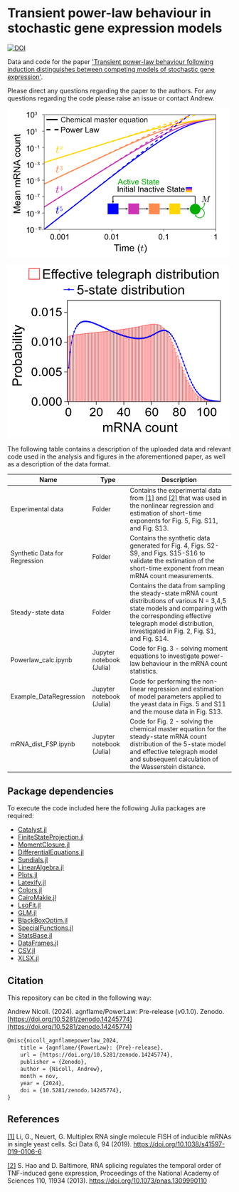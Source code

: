 # Transient power-law behaviour in stochastic gene expression models

[![DOI](https://zenodo.org/badge/734792222.svg)](https://doi.org/10.5281/zenodo.14245773)

Data and code for the paper ['Transient power-law behaviour following induction distinguishes between competing models of stochastic gene expression'](https://www.biorxiv.org/content/10.1101/2023.12.30.573521v2).

Please direct any questions regarding the paper to the authors. For any questions regarding the code please raise an issue or contact Andrew.

![Illustration of the power law result for the short-time behaviour of the mean mRNA count following gene induction.](./Repo%20Images/PowerLaw_example.png "Transient power-law behaviour in stochastic gene expression")

![An example of the steady-state mRNA count distribution of both a 5-state model and its effective telegraph model.](./Repo%20Images/5statemodel_example.png "Steady-state mRNA count distribution")

The following table contains a description of the uploaded data and relevant code used in the analysis and figures in the aforementioned paper, as well as a description of the data format.

| Name | Type | Description |
| ----------- | -------- | ----------- |
| Experimental data | Folder | Contains the experimental data from [[1]](https://www.nature.com/articles/s41597-019-0106-6) and [[2]](https://www.pnas.org/doi/10.1073/pnas.1309990110) that was used in the nonlinear regression and estimation of short-time exponents for Fig. 5, Fig. S11, and Fig. S13. |
| Synthetic Data for Regression | Folder | Contains the synthetic data generated for Fig. 4, Figs. S2-S9, and Figs. S15-S16 to validate the estimation of the short-time exponent from mean mRNA count measurements. |
| Steady-state data | Folder | Contains the data from sampling the steady-state mRNA count distributions of various N = 3,4,5 state models and comparing with the corresponding effective telegraph model distribution, investigated in Fig. 2, Fig. S1, and Fig. S14. |
| Powerlaw_calc.ipynb | Jupyter notebook (Julia) | Code for Fig. 3 - solving moment equations to investigate power-law behaviour in the mRNA count statistics. |
| Example_DataRegression | Jupyter notebook (Julia) | Code for performing the non-linear regression and estimation of model parameters applied to the yeast data in Figs. 5 and S11 and the mouse data in Fig. S13. |
| mRNA_dist_FSP.ipynb | Jupyter notebook (Julia) | Code for Fig. 2 - solving the chemical master equation for the steady-state mRNA count distribution of the 5-state model and effective telegraph model and subsequent calculation of the Wasserstein distance. |

## Package dependencies
To execute the code included here the following Julia packages are required:
- [Catalyst.jl](https://github.com/SciML/Catalyst.jl)
- [FiniteStateProjection.jl](https://github.com/SciML/FiniteStateProjection.jl)
- [MomentClosure.jl](https://github.com/augustinas1/MomentClosure.jl)
- [DifferentialEquations.jl](https://github.com/SciML/DifferentialEquations.jl)
- [Sundials.jl](https://github.com/SciML/Sundials.jl)
- [LinearAlgebra.jl](https://github.com/JuliaLang/LinearAlgebra.jl)
- [Plots.jl](https://github.com/JuliaPlots/Plots.jl)
- [Latexify.jl](https://github.com/korsbo/Latexify.jl/tree/master)
- [Colors.jl](https://github.com/JuliaGraphics/Colors.jl)
- [CairoMakie.jl](https://docs.makie.org)
- [LsqFit.jl](https://julianlsolvers.github.io/LsqFit.jl/latest/)
- [GLM.jl](https://juliastats.org/GLM.jl)
- [BlackBoxOptim.jl](https://github.com/robertfeldt/BlackBoxOptim.jl)
- [SpecialFunctions.jl](https://specialfunctions.juliamath.org)
- [StatsBase.jl](https://juliastats.org/StatsBase.jl)
- [DataFrames.jl](https://dataframes.juliadata.org)
- [CSV.jl](https://csv.juliadata.org)
- [XLSX.jl](https://felipenoris.github.io/XLSX.jl)

## Citation

This repository can be cited in the following way:

Andrew Nicoll. (2024). agnflame/PowerLaw: Pre-release (v0.1.0). Zenodo. [https://doi.org/10.5281/zenodo.14245774](https://doi.org/10.5281/zenodo.14245774)

```
@misc{nicoll_agnflamepowerlaw_2024,
	title = {agnflame/{PowerLaw}: {Pre}-release},
	url = {https://doi.org/10.5281/zenodo.14245774},
	publisher = {Zenodo},
	author = {Nicoll, Andrew},
	month = nov,
	year = {2024},
	doi = {10.5281/zenodo.14245774},
}
```

## References

[[1]](https://www.nature.com/articles/s41597-019-0106-6) Li, G., Neuert, G. Multiplex RNA single molecule FISH of inducible mRNAs in single yeast cells. Sci Data 6, 94 (2019). https://doi.org/10.1038/s41597-019-0106-6

[[2]](https://www.pnas.org/doi/10.1073/pnas.1309990110) S. Hao and D. Baltimore, RNA splicing regulates the temporal order of TNF-induced gene expression, Proceedings of the National Academy of Sciences 110, 11934 (2013). https://doi.org/10.1073/pnas.1309990110
